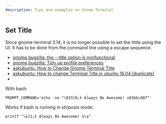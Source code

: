 ```yaml
---
description: Tips and examples on Gnome Terminal
---
```






## Set Title

Since gnome-terminal 3.14, it is no longer possible to set the tittle using the UI. It has to be done from the command line using a escape sequence.

- [gnome bugzilla: the --title option is nonfunctional](https://bugzilla.gnome.org/show_bug.cgi?id=740188)
- [gnome bugzilla: Tidy up profile preferences](https://bugzilla.gnome.org/show_bug.cgi?id=724110)
- [askubuntu: How to Change Gnome Terminal Title](https://askubuntu.com/questions/22413/how-to-change-gnome-terminal-title)
- [askubuntu: How to change Terminal Title in ubuntu 16.04 [duplicate]](https://askubuntu.com/questions/774532/how-to-change-terminal-title-in-ubuntu-16-04)
- 

With bash:

```shell-session
PROMPT_COMMAND='echo -ne "\033]0;λ Always Be Awesome! u03bb\007"'
```

Works if bash is running in sh/posix mode:

```shell-session
printf "\e]2;λ Always Be Awesome! λ\a"
```



